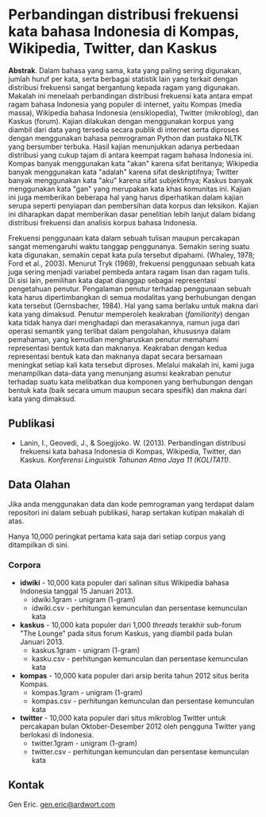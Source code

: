 # Perbandingan distribusi frekuensi kata bahasa Indonesia di Kompas, Wikipedia, Twitter, dan Kaskus

**Abstrak**. Dalam bahasa yang sama, kata yang paling sering digunakan, jumlah huruf per kata, serta berbagai statistik lain yang terkait dengan distribusi frekuensi sangat bergantung kepada ragam yang digunakan. Makalah ini menelaah perbandingan distribusi frekuensi kata antara empat ragam bahasa Indonesia yang populer di internet, yaitu Kompas (media massa), Wikipedia bahasa Indonesia (ensiklopedia), Twitter (mikroblog), dan Kaskus (forum). Kajian dilakukan dengan menggunakan korpus yang diambil dari data yang tersedia secara publik di internet serta diproses dengan menggunakan bahasa pemrograman Python dan pustaka NLTK yang bersumber terbuka. Hasil kajian menunjukkan adanya perbedaan distribusi yang cukup tajam di antara keempat ragam bahasa Indonesia ini. Kompas banyak menggunakan kata "akan" karena sifat beritanya; Wikipedia banyak menggunakan kata "adalah" karena sifat deskriptifnya; Twitter banyak menggunakan kata "aku" karena sifat subjektifnya; Kaskus banyak menggunakan kata "gan" yang merupakan kata khas komunitas ini. Kajian ini juga memberikan beberapa hal yang harus diperhatikan dalam kajian serupa seperti penyiapan dan pembersihan data korpus dan leksikon. Kajian ini diharapkan dapat memberikan dasar penelitian lebih lanjut dalam bidang distribusi frekuensi dan analisis korpus bahasa Indonesia.

Frekuensi penggunaan kata dalam sebuah tulisan maupun percakapan sangat memengaruhi waktu tanggap penggunanya. Semakin sering suatu kata digunakan, semakin cepat kata pula tersebut dipahami. (Whaley, 1978; Ford et al., 2003). Menurut Tryk (1969), frekuensi penggunaan sebuah kata juga sering menjadi variabel pembeda antara ragam lisan dan ragam tulis. Di sisi lain, pemilihan kata dapat dianggap sebagai representasi pengetahuan penutur. Pengalaman penutur terhadap penggunaan sebuah kata harus dipertimbangkan di semua modalitas yang berhubungan dengan kata tersebut (Gernsbacher, 1984). Hal yang sama berlaku untuk makna dari kata yang dimaksud. Penutur memperoleh keakraban (*familiarity*) dengan kata tidak hanya dari menghadapi dan merasakannya, namun juga dari operasi semantik yang terlibat dalam pengolahan, khususnya dalam pemahaman, yang kemudian mengharuskan penutur memahami representasi bentuk kata dan maknanya. Keakraban dengan kedua representasi bentuk kata dan maknanya dapat secara bersamaan meningkat setiap kali kata tersebut diproses. Melalui makalah ini, kami juga menampilkan data-data yang menunjang asumsi keakraban penutur terhadap suatu kata melibatkan dua komponen yang berhubungan dengan bentuk kata (baik secara umum maupun secara spesifik) dan makna dari kata yang dimaksud.

## Publikasi

* Lanin, I., Geovedi, J., & Soegijoko. W. (2013). Perbandingan distribusi frekuensi kata bahasa Indonesia di Kompas, Wikipedia, Twitter, dan Kaskus. *Konferensi Linguistik Tahunan Atma Jaya 11 (KOLITA11)*.


## Data Olahan

Jika anda menggunakan data dan kode pemrograman yang terdapat dalam repositori ini dalam sebuah publikasi, harap sertakan kutipan makalah di atas.

Hanya 10,000 peringkat pertama kata saja dari setiap corpus yang ditampilkan di sini. 

### Corpora

* **idwiki** - 10,000 kata populer dari salinan situs Wikipedia bahasa Indonesia tanggal 15 Januari 2013.
    * idwiki.1gram - unigram (1-gram)
    * idwiki.csv - perhitungan kemunculan dan persentase kemunculan kata
* **kaskus** - 10,000 kata populer dari 1,000 *threads* terakhir sub-forum "The Lounge" pada situs forum Kaskus, yang diambil pada bulan Januari 2013.
    * kaskus.1gram - unigram (1-gram)
    * kasku.csv - perhitungan kemunculan dan persentase kemunculan kata
* **kompas** - 10,000 kata populer dari arsip berita tahun 2012 situs berita Kompas.
    * kompas.1gram - unigram (1-gram)
    * kompas.csv - perhitungan kemunculan dan persentase kemunculan kata
* **twitter** - 10,000 kata populer dari situs mikroblog Twitter untuk percakapan bulan Oktober-Desember 2012 oleh pengguna Twitter yang berlokasi di Indonesia.
    * twitter.1gram - unigram (1-gram)
    * twitter.csv - perhitungan kemunculan dan persentase kemunculan kata



## Kontak

Gen Eric. <gen.eric@ardwort.com>
